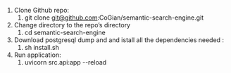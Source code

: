 1. Clone Github repo:
   1. git clone git@github.com:CoGian/semantic-search-engine.git
2. Change directory to the repo’s directory
   1. cd semantic-search-engine
3. Download postgresql dump and and istall all the dependencies needed :
   1. sh install.sh
4. Run application:
   1. uvicorn src.api:app --reload